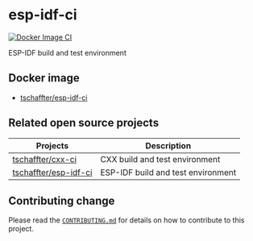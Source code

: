 # esp-idf-ci

[![Docker Image CI](https://github.com/tschaffter/esp-idf-ci/workflows/Docker%20Image%20CI/badge.svg)](https://hub.docker.com/repository/docker/tschaffter/esp-idf-ci)

ESP-IDF build and test environment

## Docker image

- [tschaffter/esp-idf-ci](https://hub.docker.com/repository/docker/tschaffter/esp-idf-ci)

## Related open source projects

Projects | Description
----------|--------------|
[tschaffter/cxx-ci](https://github.com/tschaffter/cxx-ci.git) | CXX build and test environment
[tschaffter/esp-idf-ci](https://github.com/tschaffter/esp-idf-ci.git) | ESP-IDF build and test environment

## Contributing change

Please read the [`CONTRIBUTING.md`](CONTRIBUTING.md) for details on how to contribute to this project.

